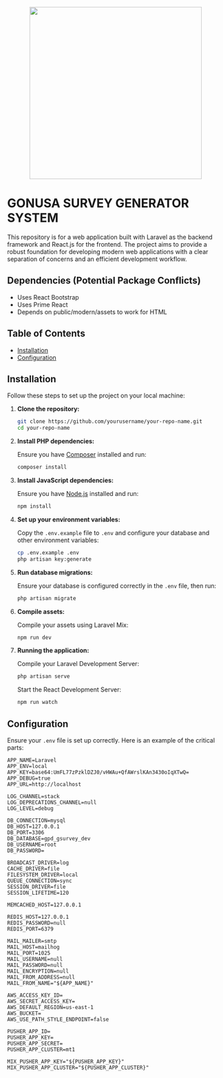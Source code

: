 <p align="center">
    <a href="https://laravel.com" target="_blank">
        <img src="https://raw.githubusercontent.com/laravel/art/master/logo-lockup/5%20SVG/2%20CMYK/1%20Full%20Color/laravel-logolockup-cmyk-red.svg" width="400">
    </a>
</p>

# GONUSA SURVEY GENERATOR SYSTEM
This repository is for a web application built with Laravel as the backend framework and React.js for the frontend. The project aims to provide a robust foundation for developing modern web applications with a clear separation of concerns and an efficient development workflow.

## Dependencies (Potential Package Conflicts)
- Uses React Bootstrap
- Uses Prime React
- Depends on public/modern/assets to work for HTML

## Table of Contents

- [Installation](#installation)
- [Configuration](#configuration)

## Installation

Follow these steps to set up the project on your local machine:

1. **Clone the repository:**

    ```sh
    git clone https://github.com/yourusername/your-repo-name.git
    cd your-repo-name
    ```

2. **Install PHP dependencies:**

    Ensure you have [Composer](https://getcomposer.org/) installed and run:

    ```sh
    composer install
    ```

3. **Install JavaScript dependencies:**

    Ensure you have [Node.js](https://nodejs.org/) installed and run:

    ```sh
    npm install
    ```

4. **Set up your environment variables:**

    Copy the `.env.example` file to `.env` and configure your database and other environment variables:

    ```sh
    cp .env.example .env
    php artisan key:generate
    ```

5. **Run database migrations:**

    Ensure your database is configured correctly in the `.env` file, then run:

    ```sh
    php artisan migrate
    ```

6. **Compile assets:**

    Compile your assets using Laravel Mix:

    ```sh
    npm run dev
    ```
7. **Running the application:**

    Compile your Laravel Development Server:
   
    ```sh
    php artisan serve
    ```

    Start the React Development Server:
    ```sh
    npm run watch
    ```

   
   

## Configuration

Ensure your `.env` file is set up correctly. Here is an example of the critical parts:

```env
APP_NAME=Laravel
APP_ENV=local
APP_KEY=base64:UmFL77zPzklDZJ0/vHWAu+QfAWrslKAn3430oIqXTwQ=
APP_DEBUG=true
APP_URL=http://localhost

LOG_CHANNEL=stack
LOG_DEPRECATIONS_CHANNEL=null
LOG_LEVEL=debug

DB_CONNECTION=mysql
DB_HOST=127.0.0.1
DB_PORT=3306
DB_DATABASE=gpd_gsurvey_dev
DB_USERNAME=root
DB_PASSWORD=

BROADCAST_DRIVER=log
CACHE_DRIVER=file
FILESYSTEM_DRIVER=local
QUEUE_CONNECTION=sync
SESSION_DRIVER=file
SESSION_LIFETIME=120

MEMCACHED_HOST=127.0.0.1

REDIS_HOST=127.0.0.1
REDIS_PASSWORD=null
REDIS_PORT=6379

MAIL_MAILER=smtp
MAIL_HOST=mailhog
MAIL_PORT=1025
MAIL_USERNAME=null
MAIL_PASSWORD=null
MAIL_ENCRYPTION=null
MAIL_FROM_ADDRESS=null
MAIL_FROM_NAME="${APP_NAME}"

AWS_ACCESS_KEY_ID=
AWS_SECRET_ACCESS_KEY=
AWS_DEFAULT_REGION=us-east-1
AWS_BUCKET=
AWS_USE_PATH_STYLE_ENDPOINT=false

PUSHER_APP_ID=
PUSHER_APP_KEY=
PUSHER_APP_SECRET=
PUSHER_APP_CLUSTER=mt1

MIX_PUSHER_APP_KEY="${PUSHER_APP_KEY}"
MIX_PUSHER_APP_CLUSTER="${PUSHER_APP_CLUSTER}"

